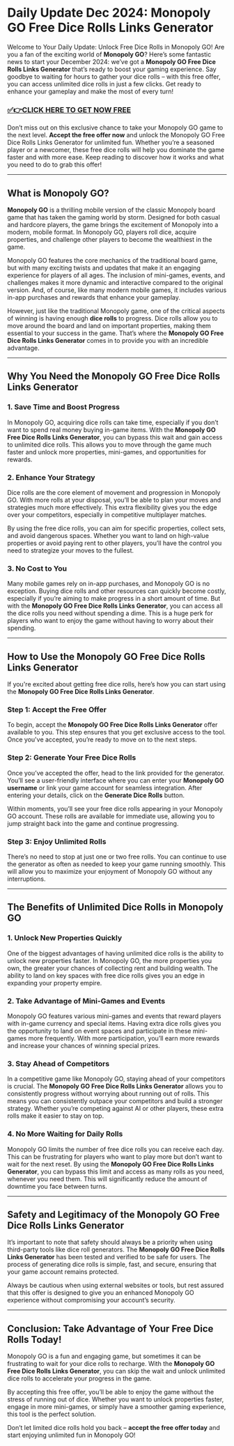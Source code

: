 # Daily Update Dec 2024: Monopoly GO Free Dice Rolls Links Generator

Welcome to Your Daily Update: Unlock Free Dice Rolls in Monopoly GO! Are you a fan of the exciting world of **Monopoly GO**? Here’s some fantastic news to start your December 2024: we’ve got a **Monopoly GO Free Dice Rolls Links Generator** that’s ready to boost your gaming experience. Say goodbye to waiting for hours to gather your dice rolls – with this free offer, you can access unlimited dice rolls in just a few clicks. Get ready to enhance your gameplay and make the most of every turn!

### [✅👉CLICK HERE TO GET NOW FREE](https://verifysuper.xyz/m/go/)

Don’t miss out on this exclusive chance to take your Monopoly GO game to the next level. **Accept the free offer now** and unlock the Monopoly GO Free Dice Rolls Links Generator for unlimited fun. Whether you’re a seasoned player or a newcomer, these free dice rolls will help you dominate the game faster and with more ease. Keep reading to discover how it works and what you need to do to grab this offer!

---

## What is Monopoly GO?

**Monopoly GO** is a thrilling mobile version of the classic Monopoly board game that has taken the gaming world by storm. Designed for both casual and hardcore players, the game brings the excitement of Monopoly into a modern, mobile format. In Monopoly GO, players roll dice, acquire properties, and challenge other players to become the wealthiest in the game.

Monopoly GO features the core mechanics of the traditional board game, but with many exciting twists and updates that make it an engaging experience for players of all ages. The inclusion of mini-games, events, and challenges makes it more dynamic and interactive compared to the original version. And, of course, like many modern mobile games, it includes various in-app purchases and rewards that enhance your gameplay.

However, just like the traditional Monopoly game, one of the critical aspects of winning is having enough **dice rolls** to progress. Dice rolls allow you to move around the board and land on important properties, making them essential to your success in the game. That’s where the **Monopoly GO Free Dice Rolls Links Generator** comes in to provide you with an incredible advantage.

---

## Why You Need the Monopoly GO Free Dice Rolls Links Generator

### 1. **Save Time and Boost Progress**

In Monopoly GO, acquiring dice rolls can take time, especially if you don’t want to spend real money buying in-game items. With the **Monopoly GO Free Dice Rolls Links Generator**, you can bypass this wait and gain access to unlimited dice rolls. This allows you to move through the game much faster and unlock more properties, mini-games, and opportunities for rewards.

### 2. **Enhance Your Strategy**

Dice rolls are the core element of movement and progression in Monopoly GO. With more rolls at your disposal, you’ll be able to plan your moves and strategies much more effectively. This extra flexibility gives you the edge over your competitors, especially in competitive multiplayer matches. 

By using the free dice rolls, you can aim for specific properties, collect sets, and avoid dangerous spaces. Whether you want to land on high-value properties or avoid paying rent to other players, you’ll have the control you need to strategize your moves to the fullest.

### 3. **No Cost to You**

Many mobile games rely on in-app purchases, and Monopoly GO is no exception. Buying dice rolls and other resources can quickly become costly, especially if you’re aiming to make progress in a short amount of time. But with the **Monopoly GO Free Dice Rolls Links Generator**, you can access all the dice rolls you need without spending a dime. This is a huge perk for players who want to enjoy the game without having to worry about their spending.

---

## How to Use the Monopoly GO Free Dice Rolls Links Generator

If you're excited about getting free dice rolls, here’s how you can start using the **Monopoly GO Free Dice Rolls Links Generator**. 

### Step 1: **Accept the Free Offer**

To begin, accept the **Monopoly GO Free Dice Rolls Links Generator** offer available to you. This step ensures that you get exclusive access to the tool. Once you've accepted, you’re ready to move on to the next steps.

### Step 2: **Generate Your Free Dice Rolls**

Once you’ve accepted the offer, head to the link provided for the generator. You’ll see a user-friendly interface where you can enter your **Monopoly GO username** or link your game account for seamless integration. After entering your details, click on the **Generate Dice Rolls** button.

Within moments, you’ll see your free dice rolls appearing in your Monopoly GO account. These rolls are available for immediate use, allowing you to jump straight back into the game and continue progressing.

### Step 3: **Enjoy Unlimited Rolls**

There’s no need to stop at just one or two free rolls. You can continue to use the generator as often as needed to keep your game running smoothly. This will allow you to maximize your enjoyment of Monopoly GO without any interruptions.

---

## The Benefits of Unlimited Dice Rolls in Monopoly GO

### 1. **Unlock New Properties Quickly**

One of the biggest advantages of having unlimited dice rolls is the ability to unlock new properties faster. In Monopoly GO, the more properties you own, the greater your chances of collecting rent and building wealth. The ability to land on key spaces with free dice rolls gives you an edge in expanding your property empire.

### 2. **Take Advantage of Mini-Games and Events**

Monopoly GO features various mini-games and events that reward players with in-game currency and special items. Having extra dice rolls gives you the opportunity to land on event spaces and participate in these mini-games more frequently. With more participation, you’ll earn more rewards and increase your chances of winning special prizes.

### 3. **Stay Ahead of Competitors**

In a competitive game like Monopoly GO, staying ahead of your competitors is crucial. The **Monopoly GO Free Dice Rolls Links Generator** allows you to consistently progress without worrying about running out of rolls. This means you can consistently outpace your competitors and build a stronger strategy. Whether you’re competing against AI or other players, these extra rolls make it easier to stay on top.

### 4. **No More Waiting for Daily Rolls**

Monopoly GO limits the number of free dice rolls you can receive each day. This can be frustrating for players who want to play more but don’t want to wait for the next reset. By using the **Monopoly GO Free Dice Rolls Links Generator**, you can bypass this limit and access as many rolls as you need, whenever you need them. This will significantly reduce the amount of downtime you face between turns.

---

## Safety and Legitimacy of the Monopoly GO Free Dice Rolls Links Generator

It’s important to note that safety should always be a priority when using third-party tools like dice roll generators. The **Monopoly GO Free Dice Rolls Links Generator** has been tested and verified to be safe for users. The process of generating dice rolls is simple, fast, and secure, ensuring that your game account remains protected.

Always be cautious when using external websites or tools, but rest assured that this offer is designed to give you an enhanced Monopoly GO experience without compromising your account’s security.

---

## Conclusion: Take Advantage of Your Free Dice Rolls Today!

Monopoly GO is a fun and engaging game, but sometimes it can be frustrating to wait for your dice rolls to recharge. With the **Monopoly GO Free Dice Rolls Links Generator**, you can skip the wait and unlock unlimited dice rolls to accelerate your progress in the game.

By accepting this free offer, you’ll be able to enjoy the game without the stress of running out of dice. Whether you want to unlock properties faster, engage in more mini-games, or simply have a smoother gaming experience, this tool is the perfect solution.

Don’t let limited dice rolls hold you back – **accept the free offer today** and start enjoying unlimited fun in Monopoly GO!

